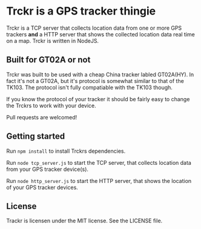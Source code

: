 # Trckr is a GPS tracker thingie

Trckr is a TCP server that collects location data from one or more GPS trackers **and** a HTTP server that shows the collected location data real time on a map. Trckr is written in NodeJS.

## Built for GT02A or not
Trckr was built to be used with a cheap China tracker labled GT02A(HY). In fact it's not a GT02A, but it's protocol is somewhat similar to that of the TK103. The protocol isn't fully compatiable with the TK103 though.

If you know the protocol of your tracker it should be fairly easy to change the Trckrs to work with your device.

Pull requests are welcomed!

## Getting started
Run ```npm install``` to install Trckrs dependencies.

Run ```node tcp_server.js``` to start the TCP server, that collects location data from your GPS tracker device(s).

Run ```node http_server.js``` to start the HTTP server, that shows the location of your GPS tracker devices.

## License
Trackr is licensen under the MIT license. See the LICENSE file.

